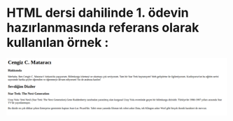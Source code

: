 # HTML dersi dahilinde 1. ödevin hazırlanmasında referans olarak kullanılan örnek :
![Alt text](https://github.com/Kodluyoruz/taskforce/raw/main/html/odev1/figures/firstwebpage.png)
